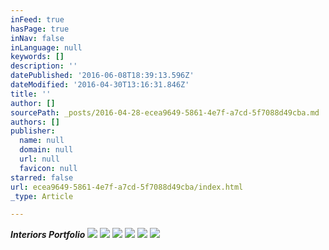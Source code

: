 ```yaml
---
inFeed: true
hasPage: true
inNav: false
inLanguage: null
keywords: []
description: ''
datePublished: '2016-06-08T18:39:13.596Z'
dateModified: '2016-04-30T13:16:31.846Z'
title: ''
author: []
sourcePath: _posts/2016-04-28-ecea9649-5861-4e7f-a7cd-5f7088d49cba.md
authors: []
publisher:
  name: null
  domain: null
  url: null
  favicon: null
starred: false
url: ecea9649-5861-4e7f-a7cd-5f7088d49cba/index.html
_type: Article

---
```

_**Interiors Portfolio**_
![](https://the-grid-user-content.s3-us-west-2.amazonaws.com/877b105d-25d0-4df3-8771-251bba87467b.jpg)
![](https://the-grid-user-content.s3-us-west-2.amazonaws.com/e138fc40-67f8-4cc3-b21d-039fd3647ec0.jpg)
![](https://the-grid-user-content.s3-us-west-2.amazonaws.com/3d16aaa9-99e8-43ce-9dbd-257e6b54562a.jpg)
![](https://the-grid-user-content.s3-us-west-2.amazonaws.com/43a8cda5-33e7-4372-92e7-9395702dd7f9.jpg)
![](https://the-grid-user-content.s3-us-west-2.amazonaws.com/eadbdb51-b1fa-4714-a563-cb78ad7ed3b1.jpg)
![](https://the-grid-user-content.s3-us-west-2.amazonaws.com/1135b687-d246-4559-b5b7-832d0035041d.jpg)